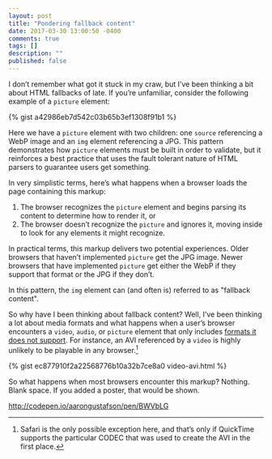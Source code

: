 ```yaml
---
layout: post
title: "Pondering fallback content"
date: 2017-03-30 13:00:50 -0400
comments: true
tags: []
description: ""
published: false
---
```


I don’t remember what got it stuck in my craw, but I’ve been thinking a bit about HTML fallbacks of late. <!-- more -->If you’re unfamiliar, consider the following example of a `picture` element:

{% gist a42986eb7d542c03b65b3ef1308f91b1 %}

Here we have a `picture` element with two children: one `source` referencing a WebP image and an `img` element referencing a JPG. This pattern demonstrates how `picture` elements must be built in order to validate, but it reinforces a best practice that uses the fault tolerant nature of HTML parsers to guarantee users get something.

In very simplistic terms, here’s what happens when a browser loads the page containing this markup:

1. The browser recognizes the `picture` element and begins parsing its content to determine how to render it, or
2. The browser doesn’t recognize the `picture` and ignores it, moving inside to look for any elements it might recognize.

In practical terms, this markup delivers two potential experiences. Older browsers that haven’t implemented `picture` get the JPG image. Newer browsers that have implemented `picture` get either the WebP if they support that format or the JPG if they don’t.

In this pattern, the `img` element can (and often is) referred to as "fallback content".

So why have I been thinking about fallback content? Well, I’ve been thinking a lot about media formats and what happens when a user’s browser encounters a `video`, `audio`, or `picture` element that only includes [formats it does not support](https://developer.mozilla.org/docs/Web/HTML/Supported_media_formats). For instance, an AVI referenced by a `video` is highly unlikely to be playable in any browser.[^1]

[^1]: Safari is the only possible exception here, and that’s only if QuickTime supports the particular CODEC that was used to create the AVI in the first place.

{% gist ec877910f2a22568776b10a32b7ce8a0 video-avi.html %}

So what happens when most browsers encounter this markup? Nothing. Blank space. If you added a poster, that would be shown.



http://codepen.io/aarongustafson/pen/BWVbLG